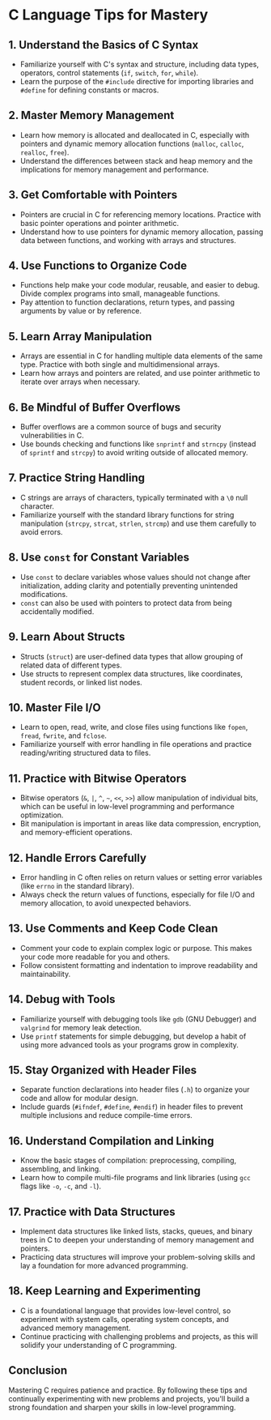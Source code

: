 # C Language Tips for Mastery

## 1. Understand the Basics of C Syntax
- Familiarize yourself with C's syntax and structure, including data types, operators, control statements (`if`, `switch`, `for`, `while`).
- Learn the purpose of the `#include` directive for importing libraries and `#define` for defining constants or macros.

## 2. Master Memory Management
- Learn how memory is allocated and deallocated in C, especially with pointers and dynamic memory allocation functions (`malloc`, `calloc`, `realloc`, `free`).
- Understand the differences between stack and heap memory and the implications for memory management and performance.

## 3. Get Comfortable with Pointers
- Pointers are crucial in C for referencing memory locations. Practice with basic pointer operations and pointer arithmetic.
- Understand how to use pointers for dynamic memory allocation, passing data between functions, and working with arrays and structures.

## 4. Use Functions to Organize Code
- Functions help make your code modular, reusable, and easier to debug. Divide complex programs into small, manageable functions.
- Pay attention to function declarations, return types, and passing arguments by value or by reference.

## 5. Learn Array Manipulation
- Arrays are essential in C for handling multiple data elements of the same type. Practice with both single and multidimensional arrays.
- Learn how arrays and pointers are related, and use pointer arithmetic to iterate over arrays when necessary.

## 6. Be Mindful of Buffer Overflows
- Buffer overflows are a common source of bugs and security vulnerabilities in C.
- Use bounds checking and functions like `snprintf` and `strncpy` (instead of `sprintf` and `strcpy`) to avoid writing outside of allocated memory.

## 7. Practice String Handling
- C strings are arrays of characters, typically terminated with a `\0` null character.
- Familiarize yourself with the standard library functions for string manipulation (`strcpy`, `strcat`, `strlen`, `strcmp`) and use them carefully to avoid errors.

## 8. Use `const` for Constant Variables
- Use `const` to declare variables whose values should not change after initialization, adding clarity and potentially preventing unintended modifications.
- `const` can also be used with pointers to protect data from being accidentally modified.

## 9. Learn About Structs
- Structs (`struct`) are user-defined data types that allow grouping of related data of different types.
- Use structs to represent complex data structures, like coordinates, student records, or linked list nodes.

## 10. Master File I/O
- Learn to open, read, write, and close files using functions like `fopen`, `fread`, `fwrite`, and `fclose`.
- Familiarize yourself with error handling in file operations and practice reading/writing structured data to files.

## 11. Practice with Bitwise Operators
- Bitwise operators (`&`, `|`, `^`, `~`, `<<`, `>>`) allow manipulation of individual bits, which can be useful in low-level programming and performance optimization.
- Bit manipulation is important in areas like data compression, encryption, and memory-efficient operations.

## 12. Handle Errors Carefully
- Error handling in C often relies on return values or setting error variables (like `errno` in the standard library).
- Always check the return values of functions, especially for file I/O and memory allocation, to avoid unexpected behaviors.

## 13. Use Comments and Keep Code Clean
- Comment your code to explain complex logic or purpose. This makes your code more readable for you and others.
- Follow consistent formatting and indentation to improve readability and maintainability.

## 14. Debug with Tools
- Familiarize yourself with debugging tools like `gdb` (GNU Debugger) and `valgrind` for memory leak detection.
- Use `printf` statements for simple debugging, but develop a habit of using more advanced tools as your programs grow in complexity.

## 15. Stay Organized with Header Files
- Separate function declarations into header files (`.h`) to organize your code and allow for modular design.
- Include guards (`#ifndef`, `#define`, `#endif`) in header files to prevent multiple inclusions and reduce compile-time errors.

## 16. Understand Compilation and Linking
- Know the basic stages of compilation: preprocessing, compiling, assembling, and linking.
- Learn how to compile multi-file programs and link libraries (using `gcc` flags like `-o`, `-c`, and `-l`).

## 17. Practice with Data Structures
- Implement data structures like linked lists, stacks, queues, and binary trees in C to deepen your understanding of memory management and pointers.
- Practicing data structures will improve your problem-solving skills and lay a foundation for more advanced programming.

## 18. Keep Learning and Experimenting
- C is a foundational language that provides low-level control, so experiment with system calls, operating system concepts, and advanced memory management.
- Continue practicing with challenging problems and projects, as this will solidify your understanding of C programming.

## Conclusion
Mastering C requires patience and practice. By following these tips and continually experimenting with new problems and projects, you'll build a strong foundation and sharpen your skills in low-level programming.
